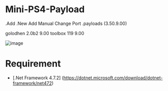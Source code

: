 # Mini-PS4-Payload
.Add
.New Add Manual Change Port
.payloads (3.50.9.00)

golodhen 2.0b2 9.00 
toolbox 119 9.00

![image](https://user-images.githubusercontent.com/49209220/147840424-1de7d58c-7cf8-4536-8c5a-8e1c277a1dae.png)



# Requirement
- [.Net Framework 4.7.2]
(https://dotnet.microsoft.com/download/dotnet-framework/net472)
